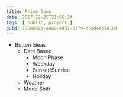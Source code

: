 ```yaml
---
title: Prime Game
date: 2017-12-25T21:06:24
tags: [ public, project ]
guid: 195a6923-a4a0-4d37-b779-dbad4cb7810d
---
```



<!--more-->

 * Button Ideas
   * Date Based
     * Moon Phase
     * Weekday
     * Sunset/Sunrise
     * Holiday
   * Weather
   * Mode Shift

